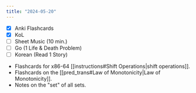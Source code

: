 ```yaml
---
title: "2024-05-20"
---
```


- [x] Anki Flashcards
- [x] KoL
- [ ] Sheet Music (10 min.)
- [ ] Go (1 Life & Death Problem)
- [ ] Korean (Read 1 Story)

* Flashcards for x86-64 [[instructions#Shift Operations|shift operations]].
* Flashcards on the [[pred_trans#Law of Monotonicity|Law of Monotonicity]].
* Notes on the "set" of all sets.